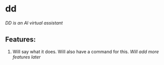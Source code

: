 # dd

###### DD is an AI virtual assistant

## Features:

  1. Will say what it does. Will also have a command for this.
    _Will add more features later_
